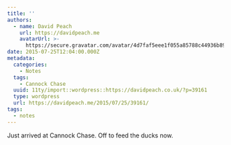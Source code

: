 ```yaml
---
title: ''
authors:
  - name: David Peach
    url: https://davidpeach.me
    avatarUrl: >-
      https://secure.gravatar.com/avatar/4d7faf5eee1f055a85788c44936b8995eaab6dfb004e7854ec747ccb272e91ee?s=96&d=mm&r=g
date: 2015-07-25T12:04:00.000Z
metadata:
  categories:
    - Notes
  tags:
    - Cannock Chase
  uuid: 11ty/import::wordpress::https://davidpeach.co.uk/?p=39161
  type: wordpress
  url: https://davidpeach.me/2015/07/25/39161/
tags:
  - notes
---
```

Just arrived at Cannock Chase. Off to feed the ducks now.